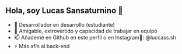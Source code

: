 ## Hola, soy Lucas Sansaturnino 👋

- 🌱 Desarrollador en desarrollo (estudiante)
- 💬 Amigable, extrovertido y capacidad de trabajar en equipo
- 📫 Añademe en Github en este perfil o en Instagram📸: @luccass.sh
- ⚡ Más afín al back-end

